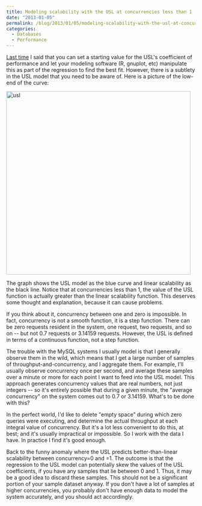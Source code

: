 ```yaml
---
title: Modeling scalability with the USL at concurrencies less than 1
date: "2013-01-05"
permalink: /blog/2013/01/05/modeling-scalability-with-the-usl-at-concurrencies-less-than-1/
categories:
  - Databases
  - Performance
---
```

[Last time][1] I said that you can set a starting value for the USL's coefficient of performance and let your modeling software (R, gnuplot, etc) manipulate this as part of the regression to find the best fit. However, there is a subtlety in the USL model that you need to be aware of. Here is a picture of the low-end of the curve:

<img src="http://www.xaprb.com/blog/wp-content/uploads/2013/01/usl1.png" alt="usl" width="490" height="486" class="aligncenter size-full wp-image-3008" />

The graph shows the USL model as the blue curve and linear scalability as the black line. Notice that at concurrencies less than 1, the value of the USL function is actually greater than the linear scalability function. This deserves some thought and explanation, because it can cause problems.

If you think about it, concurrency between one and zero is impossible. In fact, concurrency is not a smooth function, it is a step function. There can be zero requests resident in the system, one request, two requests, and so on -- but not 0.7 requests or 3.14159 requests. However, the USL is defined in terms of a continuous function, not a step function.

The trouble with the MySQL systems I usually model is that I generally observe them in the wild, which means that I get a large number of samples of throughput-and-concurrency, and I aggregate them. For example, I'll usually observe concurrency once per second, and average these samples over a minute or more for each point I want to feed into the USL model. This approach generates concurrency values that are real numbers, not just integers -- so it's entirely possible that during a given minute, the "average concurrency" on the system comes out to 0.7 or 3.14159. What's to be done with this?

In the perfect world, I'd like to delete "empty space" during which zero queries were executing, and determine the actual throughput at each integral value of concurrency. But it's a lot less convenient to do this, at best; and it's usually impractical or impossible. So I work with the data I have. In practice I find it's good enough.

Back to the funny anomaly where the USL predicts better-than-linear scalability between concurrency=0 and =1. The outcome is that the regression to the USL model can potentially skew the values of the USL coefficients, if you have any samples that lie between 0 and 1. Thus, it may be a good idea to discard these samples. This should not be a significant portion of your sample dataset anyway. If you don't have a lot of samples at higher concurrencies, you probably don't have enough data to model the system accurately, and you should act accordingly.

 [1]: http://www.xaprb.com/blog/2013/01/03/determining-the-usls-coefficient-of-performance-part-2/ "Determining the USL’s coefficient of performance, part 2"
